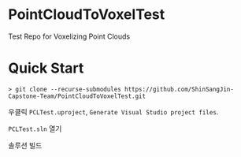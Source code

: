 # PointCloudToVoxelTest
Test Repo for Voxelizing Point Clouds

# Quick Start

```
> git clone --recurse-submodules https://github.com/ShinSangJin-Capstone-Team/PointCloudToVoxelTest.git
```

우클릭 `PCLTest.uproject`, `Generate Visual Studio project files`.

`PCLTest.sln` 열기

솔루션 빌드
